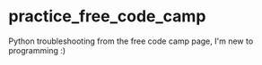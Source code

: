 # practice_free_code_camp
Python troubleshooting from the free code camp page, I'm new to programming :)
